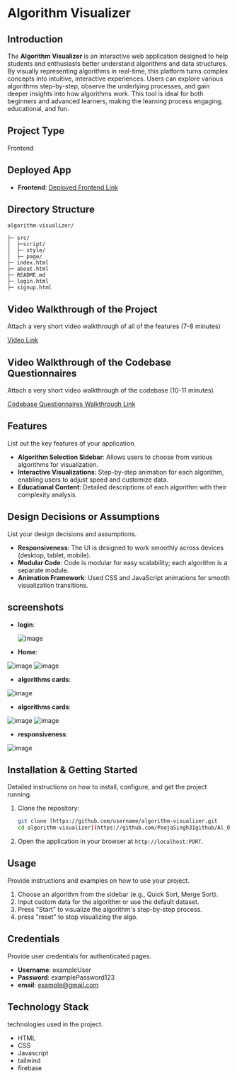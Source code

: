 # Algorithm Visualizer

## Introduction
The **Algorithm Visualizer** is an interactive web application designed to help students and enthusiasts better understand algorithms and data structures. By visually representing algorithms in real-time, this platform turns complex concepts into intuitive, interactive experiences. Users can explore various algorithms step-by-step, observe the underlying processes, and gain deeper insights into how algorithms work. This tool is ideal for both beginners and advanced learners, making the learning process engaging, educational, and fun.

## Project Type
Frontend

## Deployed App
- **Frontend**: [Deployed Frontend Link](al-orbiters-005.vercel.app)


## Directory Structure
```plaintext
algorithm-visualizer/

├─ src/
│  ├─script/
│  ├─ style/       
│  ├─ page/       
├─ index.html           
├─ about.html          
├─ README.md
├─ login.html
├─ signup.html

```

## Video Walkthrough of the Project
Attach a very short video walkthrough of all of the features (7-8 minutes)

[Video Link](https://youtu.be/ztrGwEPDLqk)

## Video Walkthrough of the Codebase Questionnaires
Attach a very short video walkthrough of the codebase (10-11 minutes)

[Codebase Questionnaires Walkthrough Link](https://youtu.be/mV_iEhEgFh4)

## Features
List out the key features of your application.

- **Algorithm Selection Sidebar**: Allows users to choose from various algorithms for visualization.
- **Interactive Visualizations**: Step-by-step animation for each algorithm, enabling users to adjust speed and customize data.
- **Educational Content**: Detailed descriptions of each algorithm with their complexity analysis.

## Design Decisions or Assumptions
List your design decisions and assumptions.

- **Responsiveness**: The UI is designed to work smoothly across devices (desktop, tablet, mobile).
- **Modular Code**: Code is modular for easy scalability; each algorithm is a separate module.
- **Animation Framework**: Used CSS and JavaScript animations for smooth visualization transitions.

## screenshots
- **login**:

  ![image](https://github.com/user-attachments/assets/0f21d07d-0037-4ec6-9939-c48fe22629c5)

- **Home**:

![image](https://github.com/user-attachments/assets/41106574-f5a0-48d4-9712-d85540fd8d33)
![image](https://github.com/user-attachments/assets/a08da2c2-9418-4cd5-a44c-c3d73e9574d2)

- **algorithms cards**:

![image](https://github.com/user-attachments/assets/ad2fd08e-98b8-4ba2-9bcf-14b9a9ba2378)

- **algorithms cards**:

![image](https://github.com/user-attachments/assets/768c74e2-59ce-49da-9b7e-3876aa754066)
![image](https://github.com/user-attachments/assets/3996cf5c-b675-4695-ab62-4caa219e6da2)

- **responsiveness**:

![image](https://github.com/user-attachments/assets/dba2636c-b788-44e0-9030-01010341a370)


## Installation & Getting Started
Detailed instructions on how to install, configure, and get the project running.

1. Clone the repository:
    ```bash
    git clone [https://github.com/username/algorithm-visualizer.git
    cd algorithm-visualizer](https://github.com/PoojaSingh31github/Al_Orbiters_005.git)
    ```


4. Open the application in your browser at `http://localhost:PORT`.


## Usage
Provide instructions and examples on how to use your project.

1. Choose an algorithm from the sidebar (e.g., Quick Sort, Merge Sort).
2. Input custom data for the algorithm or use the default dataset.
3. Press "Start" to visualize the algorithm's step-by-step process.
4. press "reset" to stop visualizing the algo.


## Credentials
Provide user credentials for authenticated pages.

- **Username**: exampleUser
- **Password**: examplePassword123
- **email**: example@gmail.com

## Technology Stack
technologies used in the project.

- HTML
- CSS
- Javascript
- tailwind
- firebase


